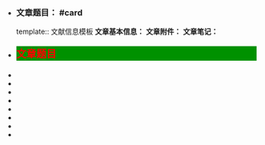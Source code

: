 - ### **文章题目**： #card
  template:: 文献信息模板
  **文章基本信息：**
  **文章附件：**
  **文章笔记：**
- <p style="color:red;font-weight:bold;font-size:20px;background:#009100">文章题目</p>
-
-
-
-
-
-
-
-